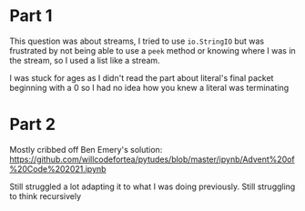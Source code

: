 # Part 1
This question was about streams, I tried to use `io.StringIO` but was frustrated by not being able to use a `peek` method or knowing where I was in the stream, so I used a list like a stream.

I was stuck for ages as I didn't read the part about literal's final packet beginning with a 0 so I had no idea how you knew a literal was terminating

# Part 2
Mostly cribbed off Ben Emery's solution:
https://github.com/willcodefortea/pytudes/blob/master/ipynb/Advent%20of%20Code%202021.ipynb

Still struggled a lot adapting it to what I was doing previously. Still struggling to think recursively
